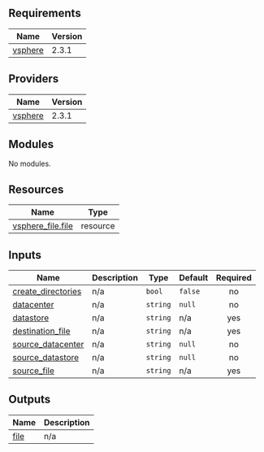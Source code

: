 ## Requirements

| Name | Version |
|------|---------|
| <a name="requirement_vsphere"></a> [vsphere](#requirement\_vsphere) | 2.3.1 |

## Providers

| Name | Version |
|------|---------|
| <a name="provider_vsphere"></a> [vsphere](#provider\_vsphere) | 2.3.1 |

## Modules

No modules.

## Resources

| Name | Type |
|------|------|
| [vsphere_file.file](https://registry.terraform.io/providers/hashicorp/vsphere/2.3.1/docs/resources/file) | resource |

## Inputs

| Name | Description | Type | Default | Required |
|------|-------------|------|---------|:--------:|
| <a name="input_create_directories"></a> [create\_directories](#input\_create\_directories) | n/a | `bool` | `false` | no |
| <a name="input_datacenter"></a> [datacenter](#input\_datacenter) | n/a | `string` | `null` | no |
| <a name="input_datastore"></a> [datastore](#input\_datastore) | n/a | `string` | n/a | yes |
| <a name="input_destination_file"></a> [destination\_file](#input\_destination\_file) | n/a | `string` | n/a | yes |
| <a name="input_source_datacenter"></a> [source\_datacenter](#input\_source\_datacenter) | n/a | `string` | `null` | no |
| <a name="input_source_datastore"></a> [source\_datastore](#input\_source\_datastore) | n/a | `string` | `null` | no |
| <a name="input_source_file"></a> [source\_file](#input\_source\_file) | n/a | `string` | n/a | yes |

## Outputs

| Name | Description |
|------|-------------|
| <a name="output_file"></a> [file](#output\_file) | n/a |
